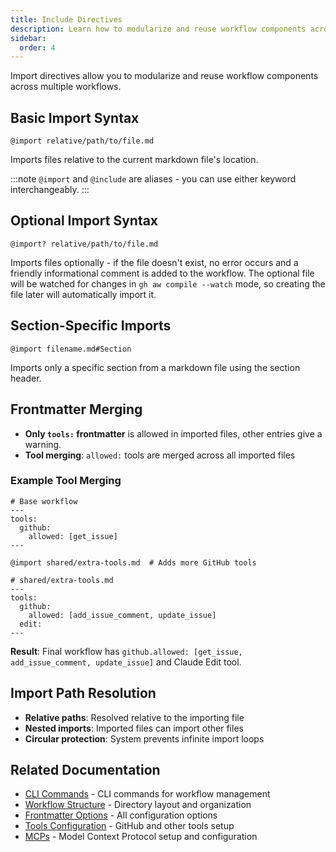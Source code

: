 ```yaml
---
title: Include Directives
description: Learn how to modularize and reuse workflow components across multiple workflows using import directives for better organization and maintainability.
sidebar:
  order: 4
---
```


Import directives allow you to modularize and reuse workflow components across multiple workflows.

## Basic Import Syntax

```aw wrap
@import relative/path/to/file.md
```

Imports files relative to the current markdown file's location.

:::note
`@import` and `@include` are aliases - you can use either keyword interchangeably.
:::

## Optional Import Syntax

```aw wrap
@import? relative/path/to/file.md
```

Imports files optionally - if the file doesn't exist, no error occurs and a friendly informational comment is added to the workflow. The optional file will be watched for changes in `gh aw compile --watch` mode, so creating the file later will automatically import it.

## Section-Specific Imports

```aw wrap
@import filename.md#Section
```

Imports only a specific section from a markdown file using the section header.

## Frontmatter Merging

- **Only `tools:` frontmatter** is allowed in imported files, other entries give a warning.
- **Tool merging**: `allowed:` tools are merged across all imported files

### Example Tool Merging
```aw wrap
# Base workflow
---
tools:
  github:
    allowed: [get_issue]
---

@import shared/extra-tools.md  # Adds more GitHub tools
```

```aw wrap
# shared/extra-tools.md
---
tools:
  github:
    allowed: [add_issue_comment, update_issue]
  edit:
---
```

**Result**: Final workflow has `github.allowed: [get_issue, add_issue_comment, update_issue]` and Claude Edit tool.

## Import Path Resolution

- **Relative paths**: Resolved relative to the importing file
- **Nested imports**: Imported files can import other files
- **Circular protection**: System prevents infinite import loops

## Related Documentation

- [CLI Commands](/gh-aw/tools/cli/) - CLI commands for workflow management
- [Workflow Structure](/gh-aw/reference/workflow-structure/) - Directory layout and organization
- [Frontmatter Options](/gh-aw/reference/frontmatter/) - All configuration options
- [Tools Configuration](/gh-aw/reference/tools/) - GitHub and other tools setup
- [MCPs](/gh-aw/guides/mcps/) - Model Context Protocol setup and configuration
